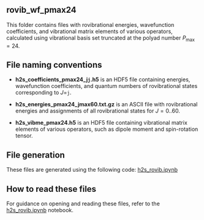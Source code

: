 rovib_wf_pmax24
----
This folder contains files with rovibrational energies, wavefunction coefficients, and vibrational matrix elements of various operators, calculated using vibrational basis set truncated at the polyad number $P_\text{max}=24$.

File naming conventions
---
* **h2s_coefficients_pmax24_j`j`.h5** is an HDF5 file containing energies, wavefunction coefficients, and quantum numbers of rovibrational states corresponding to $J$=`j`.

* **h2s_energies_pmax24_jmax60.txt.gz** is an ASCII file with rovibrational energies and assignments of all rovibrational states for $J=0..60$.

* **h2s_vibme_pmax24.h5** is an HDF5 file containing vibrational matrix elements of various operators, such as dipole moment and spin-rotation tensor.

File generation
---
These files are generated using the following code: [h2s_rovib.ipynb](../h2s_rovib.ipynb)

How to read these files
---
For guidance on opening and reading these files, refer to the [h2s_rovib.ipynb](../h2s_rovib.ipynb) notebook.